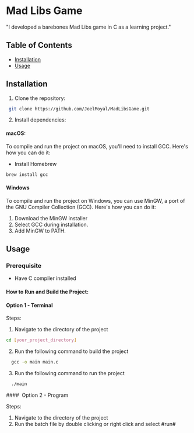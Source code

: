 
# Mad Libs Game

"I developed a barebones Mad Libs game in C as a learning project."





## Table of Contents
- [Installation](#installation)
- [Usage](#usage)



## Installation

1. Clone the repository:
```bash
 git clone https://github.com/JoelMoyal/MadLibsGame.git
```

2. Install dependencies:
#### macOS:
To compile and run the project on macOS, you'll need to install GCC. Here's how you can do it:

- Install Homebrew

```bash
brew install gcc
 ```
#### Windows
To compile and run the project on Windows, you can use MinGW, a port of the GNU Compiler Collection (GCC). Here's how you can do it:

1. Download the MinGW installer
2. Select GCC during installation.
3. Add MinGW to PATH.

## Usage

### Prerequisite 
- Have C compiler installed 

#### How to Run and Build the Project:
#### Option 1 - Terminal
Steps:
1. Navigate to the directory of the project 

```bash
cd [your_project_directory]

```
2. Run the following command to build the project
```bash
  gcc -o main main.c
```
3. Run the following command to run the project
```bash
  ./main
```

####  Option 2 - Program

Steps:
1. Navigate to the directory of the project
2. Run the batch file by double clicking or right click and select #run#
